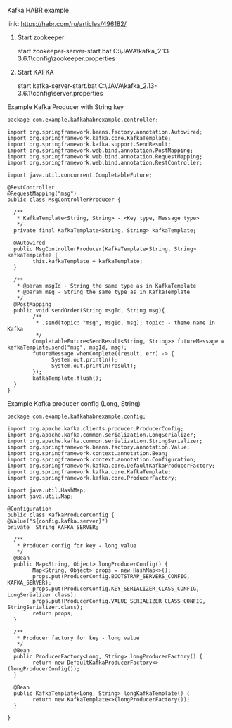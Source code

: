 Kafka HABR example

link:
    https://habr.com/ru/articles/496182/

1. Start zookeeper

    start zookeeper-server-start.bat C:\JAVA\kafka_2.13-3.6.1\config\zookeeper.properties

2. Start KAFKA

   start kafka-server-start.bat C:\JAVA\kafka_2.13-3.6.1\config\server.properties

Example Kafka Producer with String key

    package com.example.kafkahabrexample.controller;

    import org.springframework.beans.factory.annotation.Autowired;
    import org.springframework.kafka.core.KafkaTemplate;
    import org.springframework.kafka.support.SendResult;
    import org.springframework.web.bind.annotation.PostMapping;
    import org.springframework.web.bind.annotation.RequestMapping;
    import org.springframework.web.bind.annotation.RestController;
    
    import java.util.concurrent.CompletableFuture;
    
    @RestController
    @RequestMapping("msg")
    public class MsgControllerProducer {

      /**
       * KafkaTemplate<String, String> - <Key type, Message type>
       */
      private final KafkaTemplate<String, String> kafkaTemplate;

      @Autowired
      public MsgControllerProducer(KafkaTemplate<String, String> kafkaTemplate) {
            this.kafkaTemplate = kafkaTemplate;
      }

      /**
       * @param msgId - String the same type as in KafkaTemplate
       * @param msg - String the same type as in KafkaTemplate
       */
      @PostMapping
      public void sendOrder(String msgId, String msg){
            /**
             * .send(topic: "msg", msgId, msg); topic: - theme name in Kafka
             */
            CompletableFuture<SendResult<String, String>> futureMessage = kafkaTemplate.send("msg", msgId, msg);
            futureMessage.whenComplete((result, err) -> {
                  System.out.println();
                  System.out.println(result);
            });
            kafkaTemplate.flush();
      }
    }

Example Kafka producer config (Long, String)
    
    package com.example.kafkahabrexample.config;

    import org.apache.kafka.clients.producer.ProducerConfig;
    import org.apache.kafka.common.serialization.LongSerializer;
    import org.apache.kafka.common.serialization.StringSerializer;
    import org.springframework.beans.factory.annotation.Value;
    import org.springframework.context.annotation.Bean;
    import org.springframework.context.annotation.Configuration;
    import org.springframework.kafka.core.DefaultKafkaProducerFactory;
    import org.springframework.kafka.core.KafkaTemplate;
    import org.springframework.kafka.core.ProducerFactory;
    
    import java.util.HashMap;
    import java.util.Map;
    
    @Configuration
    public class KafkaProducerConfig {
    @Value("${config.kafka.server}")
    private  String KAFKA_SERVER;

      /**
       * Producer config for key - long value
       */
      @Bean
      public Map<String, Object> longProducerConfig() {
            Map<String, Object> props = new HashMap<>();
            props.put(ProducerConfig.BOOTSTRAP_SERVERS_CONFIG, KAFKA_SERVER);
            props.put(ProducerConfig.KEY_SERIALIZER_CLASS_CONFIG, LongSerializer.class);
            props.put(ProducerConfig.VALUE_SERIALIZER_CLASS_CONFIG, StringSerializer.class);
            return props;
      }

      /**
       * Producer factory for key - long value
       */
      @Bean
      public ProducerFactory<Long, String> longProducerFactory() {
            return new DefaultKafkaProducerFactory<>(longProducerConfig());
      }

      @Bean
      public KafkaTemplate<Long, String> longKafkaTemplate() {
            return new KafkaTemplate<>(longProducerFactory());
      }

    }
